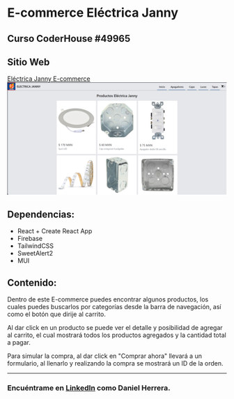 # E-commerce Eléctrica Janny

## Curso CoderHouse #49965

## Sitio Web

[Eléctrica Janny E-commerce](https://danielherrera24.github.io/e-commerce-react/)
![alt text](image.png)

## Dependencias:

* React + Create React App
* Firebase
* TailwindCSS
* SweetAlert2
* MUI

## Contenido:

Dentro de este E-commerce puedes encontrar algunos productos, los cuales puedes buscarlos por categorías desde la barra de navegación, así como el botón que dirije al carrito.

Al dar click en un producto se puede ver el detalle y posibilidad de agregar al carrito, el cual mostrará todos los productos agregados y la cantidad total a pagar.

Para simular la compra, al dar click en "Comprar ahora" llevará a un formulario, al llenarlo y realizando la compra se mostrará un ID de la orden.

---

### Encuéntrame en [LinkedIn](https://www.linkedin.com/in/daniel-herrera-02314b279/) como Daniel Herrera.
